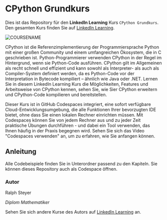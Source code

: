 # CPython Grundkurs

Dies ist das Repository für den **LinkedIn Learning** Kurs `CPython Grundkurs`. Den gesamten Kurs finden Sie auf [LinkedIn Learning][lil-course-url].

![COURSENAME][lil-thumbnail-url] 

CPython ist die Referenzimplementierung der Programmiersprache Python  mit einer großen Community und einem umfangreichen Ökosystem, die in C geschrieben ist. Python-Programmierer verwenden CPython in der Regel im Hintergrund, wenn sie Python-Code ausführen. CPython gilt im Allgemeinen als recht schnell und effizient und kann sowohl als Interpreter- als auch als Compiler-System definiert werden, da es Python-Code vor der Interpretation in Bytecode kompiliert – ähnlich wie Java oder .NET. Lernen Sie in diesem LinkedIn Learning Kurs die Möglichkeiten,  Features und Arbeitsweise von CPython kennen, sehen Sie, wie Sier CPython erweitern und CPython-Code kompilieren und bereitstellen.

Dieser Kurs ist in GitHub Codespaces integriert, eine sofort verfügbare Cloud-Entwicklungsumgebung, die alle Funktionen Ihrer bevorzugten IDE bietet, ohne dass Sie einen lokalen Rechner einrichten müssen. Mit Codespaces können Sie von jedem Rechner aus und zu jeder Zeit praktische Übungen durchführen - und dabei ein Tool verwenden, das Ihnen häufig in der Praxis begegnen wird. Sehen Sie sich das Video "Codespaces verwenden" an, um zu erfahren, wie Sie anfangen können.

## Anleitung

Alle Codebeispiele finden Sie in Unterordner passend zu den Kapiteln. Sie können dieses Repository auch als Codespace öffnen.

### Autor

Ralph Steyer

_Diplom Mathematiker_

Sehen Sie sich andere Kurse des Autors auf [LinkedIn Learning](https://www.linkedin.com/learning/instructors/ralph-steyer) an.

[0]: # (Replace these placeholder URLs with actual course URLs)
[lil-course-url]: https://www.linkedin.com/learning/cpython-grundkurs
[lil-thumbnail-url]: https://media.licdn.com/dms/image/D4E0DAQEjQWelHtJk-w/learning-public-crop_675_1200/0/1720169846527?e=2147483647&v=beta&t=bAxjxniQA1fOuN6RBuJsNfdVsk1KY3VrG-j9DlOAVRo
